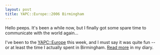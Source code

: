 ```yaml
---
layout: post
title: YAPC::Europe::2006 Birmingham
---
```


Hello peeps. It's been a while now, but I finally got some spare time to
communicate with the world again...

I've been to the [YAPC::Europe](http://birmingham2006.com) this week,
and I must say it was quite fun -- or at least the time I actually spent
in Birmingham. [Read more](http://home.flodhest.net/files/perl/yapc::2006/diary)
in my diary.
